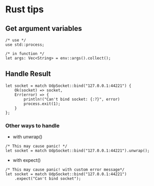 # Rust tips
## Get argument variables
```
/* use */
use std::process;

/* in function */
let args: Vec<String> = env::args().collect();
```

## Handle Result<T>
```
let socket = match UdpSocket::bind("127.0.0.1:44221") {
    Ok(socket) => socket,
    Err(error) => {
        println!("Can't bind socket: {:?}", error)
        process.exit(1);
    }
};
```
### Other ways to handle
 + with unwrap()
```
/* This may cause panic! */
let socket = match UdpSocket::bind("127.0.0.1:44221").unwrap();
```
 + with expect()
```
/* This may cause panic! with custom error message*/
let socket = match UdpSocket::bind("127.0.0.1:44221")
    .expect("Can't bind socket");
```